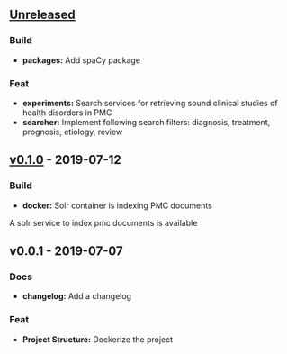 <a name="unreleased"></a>
## [Unreleased]

### Build
- **packages:** Add spaCy package

### Feat
- **experiments:** Search services for retrieving sound clinical studies of health disorders in PMC
- **searcher:** Implement following search filters: diagnosis, treatment, prognosis, etiology, review


<a name="v0.1.0"></a>
## [v0.1.0] - 2019-07-12
### Build
- **docker:** Solr container is indexing PMC documents

A solr service to index pmc documents is available

<a name="v0.0.1"></a>
## v0.0.1 - 2019-07-07
### Docs
- **changelog:** Add a changelog

### Feat
- **Project Structure:** Dockerize the project

[Unreleased]: https://github.com/datasci4health-incubator/harena-asm/compare/v0.1.0...HEAD
[v0.1.0]: https://github.com/datasci4health-incubator/harena-asm/compare/v0.0.1...v0.1.0
